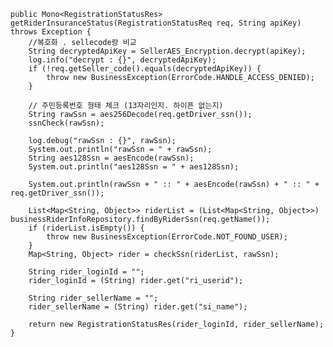     public Mono<RegistrationStatusRes> getRiderInsuranceStatus(RegistrationStatusReq req, String apiKey) throws Exception {
        //복호화 . sellecode랑 비교
        String decryptedApiKey = SellerAES_Encryption.decrypt(apiKey);
        log.info("decrypt : {}", decryptedApiKey);
        if (!req.getSeller_code().equals(decryptedApiKey)) {
            throw new BusinessException(ErrorCode.HANDLE_ACCESS_DENIED);
        }

        // 주민등록번호 형태 체크 (13자리인지. 하이픈 없는지)
        String rawSsn = aes256Decode(req.getDriver_ssn());
        ssnCheck(rawSsn);

        log.debug("rawSsn : {}", rawSsn);
        System.out.println("rawSsn = " + rawSsn);
        String aes128Ssn = aesEncode(rawSsn);
        System.out.println("aes128Ssn = " + aes128Ssn);

        System.out.println(rawSsn + " :: " + aesEncode(rawSsn) + " :: " + req.getDriver_ssn());

        List<Map<String, Object>> riderList = (List<Map<String, Object>>) businessRiderInfoRepository.findByRiderSsn(req.getName());
        if (riderList.isEmpty()) {
            throw new BusinessException(ErrorCode.NOT_FOUND_USER);
        }
        Map<String, Object> rider = checkSsn(riderList, rawSsn);

        String rider_loginId = "";
        rider_loginId = (String) rider.get("ri_userid");

        String rider_sellerName = "";
        rider_sellerName = (String) rider.get("si_name");

        return new RegistrationStatusRes(rider_loginId, rider_sellerName);
    }
